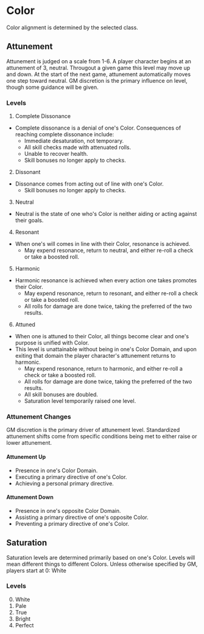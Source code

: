 # Color
Color alignment is determined by the selected class.

## Attunement
Attunement is judged on a scale from 1-6. A player character begins at an attunement of 3, neutral. Througout a given game this level may move up and down. At the start of the next game, attunement automatically moves one step toward neutral. GM discretion is the primary influence on level, though some guidance will be given.

### Levels

1. Complete Dissonance
* Complete dissonance is a denial of one's Color. Consequences of reaching complete dissonance include: 
    - Immediate desaturation, not temporary.
    - All skill checks made with attenuated rolls.
    - Unable to recover health.
    - Skill bonuses no longer apply to checks.

2. Dissonant
* Dissonance comes from acting out of line with one's Color.
    - Skill bonuses no longer apply to checks.

3. Neutral
* Neutral is the state of one who's Color is neither aiding or acting against their goals.

4. Resonant
* When one's will comes in line with their Color, resonance is achieved.
    - May expend resonance, return to neutral, and either re-roll a check or take a boosted roll.

5. Harmonic
* Harmonic resonance is achieved when every action one takes promotes their Color.
    - May expend resonance, return to resonant, and either re-roll a check or take a boosted roll.
    - All rolls for damage are done twice, taking the preferred of the two results.

6. Attuned
* When one is attuned to their Color, all things become clear and one's purpose is unified with Color.
* This level is unattainable without being in one's Color Domain, and upon exiting that domain the player character's attunement returns to harmonic.
    - May expend resonance, return to harmonic, and either re-roll a check or take a boosted roll.
    - All rolls for damage are done twice, taking the preferred of the two results.
    - All skill bonuses are doubled.
    - Saturation level temporarily raised one level.

### Attunement Changes
GM discretion is the primary driver of attunement level.
Standardized attunement shifts come from specific conditions being met to either raise or lower attunement.

#### Attunement Up
* Presence in one's Color Domain.
* Executing a primary directive of one's Color.
* Achieving a personal primary directive.

#### Attunement Down
* Presence in one's opposite Color Domain.
* Assisting a primary directive of one's opposite Color.
* Preventing a primary directive of one's Color.

## Saturation
Saturation levels are determined primarily based on one's Color. Levels will mean different things to different Colors. Unless otherwise specified by GM, players start at 0: White

### Levels

0. White
1. Pale
2. True
3. Bright
4. Perfect
